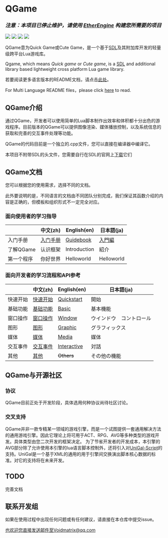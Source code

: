 # QGame

### *注意：本项目已停止维护，请使用 [EtherEngine](https://github.com/VoidmatrixHeathcliff/EtherEngine) 构建您所需要的项目*

[![](https://img.shields.io/github/stars/VoidmatrixHeathcliff/QGame.svg?style=flat&labelColor=3f48cc)](https://github.com/VoidmatrixHeathcliff/QGame/stargazers)  [![](https://img.shields.io/github/forks/VoidmatrixHeathcliff/QGame.svg?style=flat&labelColor=3f48cc)](https://github.com/VoidmatrixHeathcliff/QGame/network/members)  [![](https://img.shields.io/github/issues/VoidmatrixHeathcliff/QGame.svg?style=flat&labelColor=3f48cc)](https://github.com/VoidmatrixHeathcliff/QGame/issues)  ![](https://img.shields.io/github/license/VoidmatrixHeathcliff/QGame.svg?style=flat&label=license&message=notspecified&labelColor=3f48cc)

QGame意为Quick Game或Cute Game，是一个基于[SDL](http://www.libsdl.org/)及其附加库开发的轻量级跨平台Lua游戏库。

Qgame, which means *Quick game* or *Cute game*, is a [SDL]( http://www.libsdl.org/ ) and additional library based lightweight cross platform Lua game library.

若要阅读更多语言版本的README文档，请点击[此处](./.readme/README.md)。

For Multi Language README files，please click [here](./.readme/README.md) to read.

## QGame介绍

通过QGame，开发者可以使用简单的Lua脚本制作出效率和体积都十分出色的游戏程序。目前版本的QGame可以提供图像渲染、媒体播放控制，以及系统信息的获取和完善的交互事件处理等功能。

QGame的代码目前是一个独立的.cpp文件，您可以直接在编译器中编译它。

本项目不附带SDL的头文件，您需要自行在SDL的官网上[下载](http://www.libsdl.org/download-2.0.php)它们

## QGame文档

您可以根据您的使用需求，选择不同的文档。

此外要说明的是，不同语言的文档由不同团队分别完成，我们保证其函数介绍的内容是正确的，但模板和组织形式不一定完全对应。

### 面向使用者的学习指导

|            | 中文(zh) | English(en)  | 日本語(ja) |
| ---------- | -------- | ------------ | ---- |
| 入门手册   | [入门手册](./.manual/zh/入门手册.md) | [Guidebook](./.manual/en/Guidebook.md)    | [入門編](./.manual/ja/入門編.md) |
| 了解QGame  | 认识框架 | Introduction | 紹介 |
| 第一个程序 | 你好世界 | Helloworld   | Helloworld |

### 面向开发者的学习流程和API参考

|          | 中文(zh) | English(en)                            | 日本語(ja)               |
| -------- | -------- | --------- | -------- |
| 快速开始 | [快速开始](./.docs/zh/快速开始.md) | [Quickstart](./.docs/en/quickstart.md) | 開始                     |
| 基础功能 | [基础功能](./.docs/zh/Basic.md) | [Basic](./.docs/en/api/basic.md)                                  | 基本機能                 |
| 窗口操作 | [窗口操作](./.docs/zh/Window.md) | [Window](./.docs/en/api/window.md)                                 | ウインドウ　コントロール |
| 图形     | [图形](./.docs/zh/Graphic.md)     | [Graphic](./.docs/en/api/graphics.md)                                | グラフィックス           |
| 媒体     | [媒体](./.docs/zh/Media.md)     | [Media](./.docs/en/api/media.md)                                  | 媒体                     |
| 交互事件 | [交互事件](./.docs/zh/Action.md) | [Interactive](./.docs/en/api/interactive.md)                            | 対話                     |
| 其他     | [其他](./.docs/zh/Others.md)     | ~~Others~~                             | その他の機能             |

## QGame与开源社区

### 协议

QGame目前正处于开发阶段，具体选用何种协议尚待社区讨论。

### 交叉支持

QGame并非一款专精某一领域的游戏引擎，而是一个试图提供一套通用解决方法的通用游戏引擎。因此它理论上将可用于ACT、RPG、AVG等多种类型的游戏开发。具体类型由您二次开发的框架决定。
为了节省开发者的开发成本，本引擎的AVG部分除了允许使用本引擎的lua语言脚本控制外，还将引入对[UniGal-Script](https://github.com/Uni-Gal/UniGal-Script)的支持。UniGal是一个基于XML的通用的用于引擎间交换演出脚本核心数据的标准。对它的支持将在未来开发。

## TODO

完善文档


## 联系开发组

如果在使用过程中出现任何问题或有任何建议，请直接在本仓库中提交issue。

也欢迎您直接发送邮件至Voidmatrix@qq.com
